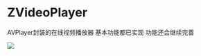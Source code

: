 # ZVideoPlayer
AVPlayer封装的在线视频播放器 基本功能都已实现 功能还会继续完善


![](https://github.com/RunerZhang/ZVideoPlayer/blob/master/VideoPlayer.gif)
